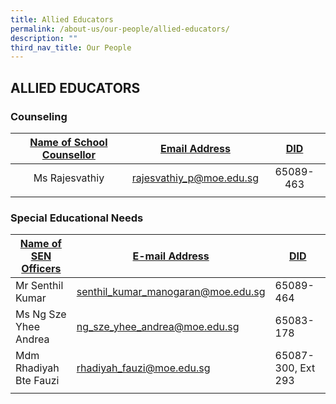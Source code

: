 ```yaml
---
title: Allied Educators
permalink: /about-us/our-people/allied-educators/
description: ""
third_nav_title: Our People
---
```

## ALLIED EDUCATORS

### Counseling

| <u>Name of School Counsellor</u> | <u>Email Address</u> | <u>DID</u> |
| :---: | :---: | :---: |
| Ms Rajesvathiy | [rajesvathiy_p@moe.edu.sg](mailto:rajesvathiy_p@moe.edu.sg) | 65089-463 | 
| | |

### Special Educational Needs

| <u>Name of SEN Officers</u> | <u>E-mail Address</u> | <u>DID</u> |
|---|---|---|
| Mr Senthil Kumar | [senthil_kumar_manogaran@moe.edu.sg](mailto:senthil_kumar_manogaran@moe.edu.sg) | 65089-464 |
| Ms Ng Sze Yhee Andrea | [ng_sze_yhee_andrea@moe.edu.sg](mailto:ng_sze_yhee_andrea@moe.edu.sg) | 65083-178 |
|  Mdm Rhadiyah Bte Fauzi |  [rhadiyah_fauzi@moe.edu.sg](mailto:rhadiyah_fauzi@moe.edu.sg) | 65087-300, Ext 293 |
| | |